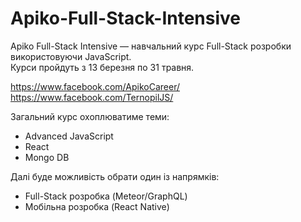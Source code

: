 # Apiko-Full-Stack-Intensive

Apiko Full-Stack Intensive — навчальний курс Full-Stack розробки використовуючи JavaScript.<br>
Курси пройдуть з 13 березня по 31 травня.

https://www.facebook.com/ApikoCareer/
https://www.facebook.com/TernopilJS/

Загальний курс охоплюватиме теми:
* Advanced JavaScript
* React
* Mongo DB

Далі буде можливість обрати один із напрямків:
* Full-Stack розробка (Meteor/GraphQL) 
* Мобільна розробка (React Native)